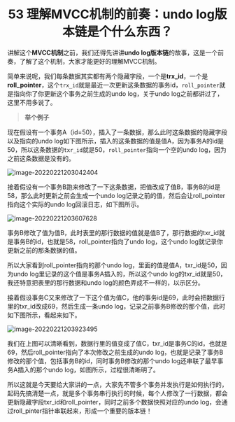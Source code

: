 <h1 align="center">53 理解MVCC机制的前奏：undo log版本链是个什么东西？</h1>



讲解这个**MVCC机制**之前，我们还得先讲讲**undo log版本链**的故事，这是一个前奏，了解了这个机制，大家才能更好的理解MVCC机制。

简单来说呢，我们每条数据其实都有两个隐藏字段，一个是**trx_id**，一个是**roll_pointer**，这个`trx_id`就是最近一次更新这条数据的事务id，`roll_pointer`就是指向你了你更新这个事务之前生成的undo log，关于undo log之前都讲过了，这里不用多说了。

> **举个例子**

现在假设有一个事务A（id=50），插入了一条数据，那么此时这条数据的隐藏字段以及指向的undo log如下图所示，插入的这条数据的值是值A，因为事务A的id是50，所以这条数据的`txr_id`就是50，`roll_pointer`指向一个空的undo log，因为之前这条数据是没有的。

![image-20220221203042404](https://studyimages.oss-cn-beijing.aliyuncs.com/img/mysql/34-63/202210201139962.png)

接着假设有一个事务B跑来修改了一下这条数据，把值改成了值B，事务B的id是58，那么此时更新之前会生成一个undo log记录之前的值，然后会让roll_pointer指向这个实际的undo log回滚日志，如下图所示。

<img src="https://studyimages.oss-cn-beijing.aliyuncs.com/img/mysql/34-63/202210201139963.png" alt="image-20220221203607628" />

事务B修改了值为值B，此时表里的那行数据的值就是值B了，那行数据的txr_id就是事务B的id，也就是58，roll_pointer指向了undo log，这个undo log就记录你更新之前的那条数据的值。

所以大家看到roll_pointer指向的那个undo log，里面的值是值A，txr_id是50，因为undo log里记录的这个值是事务A插入的，所以这个undo log的txr_id就是50，我还特意把表里的那行数据和undo log的颜色弄成不一样的，以示区分。

接着假设事务C又来修改了一下这个值为值C，他的事务id是69，此时会把数据行里的txr_id改成69，然后生成一条undo log，记录之前事务B修改的那个值，此时如下图所示，看起来如下。

<img src="https://studyimages.oss-cn-beijing.aliyuncs.com/img/mysql/34-63/202210201139964.png" alt="image-20220221203923495" />

我们在上图可以清晰看到，数据行里的值变成了值C，txr_id是事务C的id，也就是69，然后roll_pointer指向了本次修改之前生成的undo log，也就是记录了事务B修改的那个值，包括事务B的id，同时事务B修改的那个undo log还串联了最早事务A插入的那个undo log，如图所示，过程很清晰明了。

所以这就是今天要给大家讲的一点，大家先不管多个事务并发执行是如何执行的，起码先搞清楚一点，就是多个事务串行执行的时候，每个人修改了一行数据，都会更新隐藏字段txr_id和roll_pointer，同时之前多个数据快照对应的undo log，会通过roll_pinter指针串联起来，形成一个重要的版本链！
